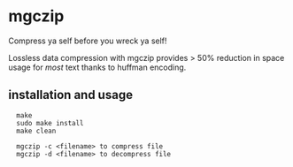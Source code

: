 # mgczip
Compress ya self before you wreck ya self!

Lossless data compression with mgczip provides > 50% reduction in space usage 
for _most_ text thanks to huffman encoding. 

## installation and usage

      make
      sudo make install
      make clean

      mgczip -c <filename> to compress file
      mgczip -d <filename> to decompress file
